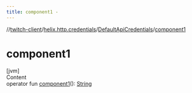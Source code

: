 ```yaml
---
title: component1 -
---
```

//[twitch-client](../../index.md)/[helix.http.credentials](../index.md)/[DefaultApiCredentials](index.md)/[component1](component1.md)



# component1  
[jvm]  
Content  
operator fun [component1](component1.md)(): [String](https://kotlinlang.org/api/latest/jvm/stdlib/kotlin/-string/index.html)  



